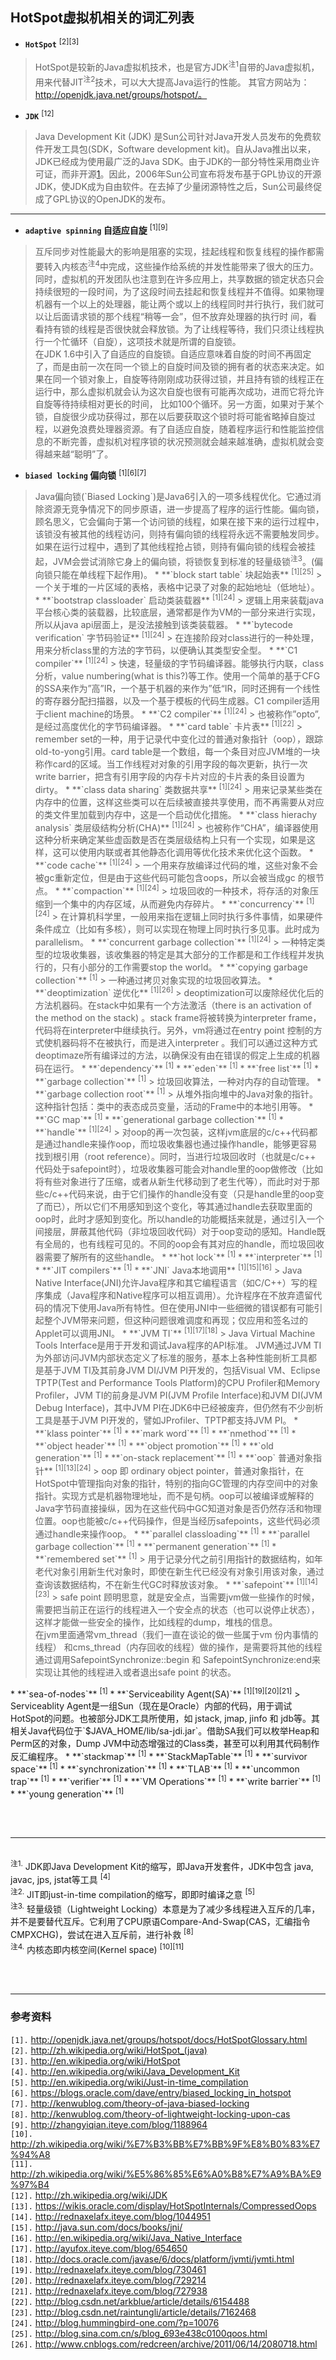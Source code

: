 ## HotSpot虚拟机相关的词汇列表 ##
  * **`HotSpot`** <sup>[2][3]</sup>
> HotSpot是较新的Java虚拟机技术，也是官方JDK<sup>注1</sup>自带的Java虚拟机，用来代替JIT<sup>注2</sup>技术，可以大大提高Java运行的性能。 其官方网站为：http://openjdk.java.net/groups/hotspot/。
  * **`JDK`** <sup>[12]</sup>
> Java Development Kit (JDK) 是Sun公司针对Java开发人员发布的免费软件开发工具包(SDK，Software development kit)。自从Java推出以来，JDK已经成为使用最广泛的Java SDK。由于JDK的一部分特性采用商业许可证，而非开源[1](1.md)。因此，2006年Sun公司宣布将发布基于GPL协议的开源JDK，使JDK成为自由软件。在去掉了少量闭源特性之后，Sun公司最终促成了GPL协议的OpenJDK的发布。

---

  * **`adaptive spinning` 自适应自旋** <sup>[1][9]</sup>
> 互斥同步对性能最大的影响是阻塞的实现，挂起线程和恢复线程的操作都需要转入内核态<sup>注4</sup>中完成，这些操作给系统的并发性能带来了很大的压力。同时，虚拟机的开发团队也注意到在许多应用上，共享数据的锁定状态只会持续很短的一段时间，为了这段时间去挂起和恢复线程并不值得。如果物理机器有一个以上的处理器，能让两个或以上的线程同时并行执行，我们就可以让后面请求锁的那个线程“稍等一会”，但不放弃处理器的执行时 间，看看持有锁的线程是否很快就会释放锁。为了让线程等待，我们只须让线程执行一个忙循环（自旋），这项技术就是所谓的自旋锁。 <br>在JDK 1.6中引入了自适应的自旋锁。自适应意味着自旋的时间不再固定了，而是由前一次在同一个锁上的自旋时间及锁的拥有者的状态来决定。如果在同一个锁对象上，自旋等待刚刚成功获得过锁，并且持有锁的线程正在运行中，那么虚拟机就会认为这次自旋也很有可能再次成功，进而它将允许自旋等待持续相对更长的时间， 比如100个循环。另一方面，如果对于某个锁，自旋很少成功获得过，那在以后要获取这个锁时将可能省略掉自旋过程，以避免浪费处理器资源。有了自适应自旋，随着程序运行和性能监控信息的不断完善，虚拟机对程序锁的状况预测就会越来越准确，虚拟机就会变得越来越“聪明”了。<br>
</li></ul><ul><li><b><code>biased locking</code> 偏向锁</b> <sup>[1][6][7]</sup><br>
</li></ul><blockquote>Java偏向锁(`Biased Locking`)是Java6引入的一项多线程优化。它通过消除资源无竞争情况下的同步原语，进一步提高了程序的运行性能。偏向锁，顾名思义，它会偏向于第一个访问锁的线程，如果在接下来的运行过程中，该锁没有被其他的线程访问，则持有偏向锁的线程将永远不需要触发同步。如果在运行过程中，遇到了其他线程抢占锁，则持有偏向锁的线程会被挂起，JVM会尝试消除它身上的偏向锁，将锁恢复到标准的轻量级锁<sup>注3</sup>。(偏向锁只能在单线程下起作用)。
  * **`block start table` 块起始表** <sup>[1][25]</sup>
> 一个关于堆的一片区域的表格，表格中记录了对象的起始地址（低地址）。
  * **`bootstrap classloader` 启动类装载器** <sup>[1][24]</sup>
> 逻辑上用来装载java 平台核心类的装载器，比较底层，通常都是作为VM的一部分来进行实现，所以从java api层面上，是没法接触到该类装载器。
  * **`bytecode verification` 字节码验证** <sup>[1][24]</sup>
> 在连接阶段对class进行的一种处理，用来分析class里的方法的字节码，以便确认其类型安全型。
  * **`C1 compiler`** <sup>[1][24]</sup>
> 快速，轻量级的字节码编译器。能够执行内联，class分析，value numbering(what is this?)等工作。使用一个简单的基于CFG的SSA来作为”高”IR，一个基于机器的来作为”低“IR，同时还拥有一个线性的寄存器分配扫描器，以及一个基于模板的代码生成器。C1 compiler适用于client machine的场景。
  * **`C2 compiler`** <sup>[1][24]</sup>
> 也被称作”opto”,是经过高度优化的字节码编译器。
  * **`card table` 卡片表** <sup>[1][22]</sup>
> remember set的一种，用于记录代中变化过的普通对象指针（oop），跟踪old-to-yong引用。card table是一个数组，每一个条目对应JVM堆的一块称作card的区域。当工作线程对对象的引用字段的每次更新，执行一次write barrier，把含有引用字段的内存卡片对应的卡片表的条目设置为dirty。
  * **`class data sharing` 类数据共享** <sup>[1][24]</sup>
> 用来记录某些类在内存中的位置，这样这些类可以在后续被直接共享使用，而不再需要从对应的类文件里加载到内存中，这是一个启动优化措施。
  * **`class hierachy analysis` 类层级结构分析(CHA)** <sup>[1][24]</sup>
> 也被称作“CHA”，编译器使用这种分析来确定某些虚函数是否在类层级结构上只有一个实现，如果是这样，这可以使用内联或者其他静态化调用等优化技术来优化这个函数。
  * **`code cache`** <sup>[1][24]</sup>
> 一个用来存放编译过代码的堆，这些对象不会被gc重新定位，但是由于这些代码可能包含oops，所以会被当成gc 的根节点。
  * **`compaction`** <sup>[1][24]</sup>
> 垃圾回收的一种技术，将存活的对象压缩到一个集中的内存区域，从而避免内存碎片。
  * **`concurrency`** <sup>[1][24]</sup>
> 在计算机科学里，一般用来指在逻辑上同时执行多件事情，如果硬件条件成立（比如有多核），则可以实现在物理上同时执行多见事。此时成为parallelism。
  * **`concurrent garbage collection`** <sup>[1][24]</sup>
> 一种特定类型的垃圾收集器，该收集器的特定是其大部分的工作都是和工作线程并发执行的，只有小部分的工作需要stop the world。
  * **`copying garbage collection`** <sup>[1]</sup>
> 一种通过拷贝对象实现的垃圾回收算法。
  * **`deoptimization` 逆优化** <sup>[1][26]</sup>
> deoptimization可以废除经优化后的方法机器码。在stack中如果有一个方法激活（there is an activation of the method on the stack)  。stack frame将被转换为interpreter frame，代码将在interpreter中继续执行。另外，vm将通过在entry point 控制的方式使机器码将不在被执行，而是进入interpreter 。我们可以通过这种方式deoptimaze所有编译过的方法，以确保没有由在错误的假定上生成的机器码在运行。
  * **`dependency`** <sup>[1]</sup>
  * **`eden`** <sup>[1]</sup>
  * **`free list`** <sup>[1]</sup>
  * **`garbage collection`** <sup>[1]</sup>
> 垃圾回收算法，一种对内存的自动管理。
  * **`garbage collection root`** <sup>[1]</sup>
> 从堆外指向堆中的Java对象的指针。这种指针包括：类中的表态成员变量，活动的Frame中的本地引用等。
  * **`GC map`** <sup>[1]</sup>
  * **`generational garbage collection`** <sup>[1]</sup>
  * **`handle`** <sup>[1][24]</sup>
> 对oop的再一次包装，这样jvm底层的c/c++代码都是通过handle来操作oop，而垃圾收集器也通过操作handle，能够更容易找到根引用（root reference）。同时，当进行垃圾回收时（也就是c/c++ 代码处于safepoint时），垃圾收集器可能会对handle里的oop做修改（比如将有些对象进行了压缩，或者从新生代移动到了老生代等），而此时对于那些c/c++代码来说，由于它们操作的handle没有变（只是handle里的oop变了而已），所以它们不用感知到这个变化，等其通过handle去获取里面的oop时，此时才感知到变化。所以handle的功能概括来就是，通过引入一个间接层，屏蔽其他代码（非垃圾回收代码）对于oop变动的感知。Handle既有全局的，也有线程可见的。不同的oop会有其对应的handle，而垃圾回收器需要了解所有的这些handle。
  * **`hot lock`** <sup>[1]</sup>
  * **`interpreter`** <sup>[1]</sup>
  * **`JIT compilers`** <sup>[1]</sup>
  * **`JNI` Java本地调用** <sup>[1][15][16]</sup>
> Java Native Interface(JNI)允许Java程序和其它编程语言（如C/C++）写的程序集成（Java程序和Native程序可以相互调用）。允许程序在不放弃遗留代码的情况下使用Java所有特性。但在使用JNI中一些细微的错误都有可能引起整个JVM带来问题，但这种问题很难调度和再现；仅应用和签名过的Applet可以调用JNI。
  * **`JVM TI`** <sup>[1][17][18]</sup>
> Java Virtual Machine Tools Interface是用于开发和调试Java程序的API标准。 JVM通过JVM TI为外部访问JVM内部状态定义了标准的服务，基本上各种性能剖析工具都是基于JVM TI及其前身JVM DI/JVM PI开发的，包括Visual VM、Eclipse TPTP(Test and Performance Tools Platform)的CPU Profiler和Memory Profiler，JVM TI的前身是JVM PI(JVM Profile Interface)和JVM DI(JVM Debug Interface)，其中JVM PI在JDK6中已经被废弃，但仍然有不少剖析工具是基于JVM PI开发的，譬如JProfiler、TPTP都支持JVM PI。
  * **`klass pointer`** <sup>[1]</sup>
  * **`mark word`** <sup>[1]</sup>
  * **`nmethod`** <sup>[1]</sup>
  * **`object header`** <sup>[1]</sup>
  * **`object promotion`** <sup>[1]</sup>
  * **`old generation`** <sup>[1]</sup>
  * **`on-stack replacement`** <sup>[1]</sup>
  * **`oop` 普通对象指针** <sup>[1][13][24]</sup>
> oop 即 ordinary object pointer，普通对象指针，在HotSpot中管理指向对象的指针，特别的指向GC管理的内存空间中的对象指针。实现方式是机器物理地址，而不是句柄。oop可以被编译或解释的Java字节码直接操纵，因为在这些代码中GC知道对象是否仍然存活和物理位置。oop也能被c/c++代码操作，但是当经历safepoints，这些代码必须通过handle来操作oop。
  * **`parallel classloading`** <sup>[1]</sup>
  * **`parallel garbage collection`** <sup>[1]</sup>
  * **`permanent generation`** <sup>[1]</sup>
  * **`remembered set`** <sup>[1]</sup>
> 用于记录分代之前引用指针的数据结构，如年老代对象引用新生代对象时，即使在新生代已经没有对象引用该对象，通过查询该数据结构，不在新生代GC时释放该对象。
  * **`safepoint`** <sup>[1][14][23]</sup>
> safe point 顾明思意，就是安全点，当需要jvm做一些操作的时候，需要把当前正在运行的线程进入一个安全点的状态（也可以说停止状态），这样才能做一些安全的操作，比如线程的dump，堆栈的信息。<br>
在jvm里面通常vm_thread（我们一直在谈论的做一些属于vm 份内事情的线程） 和cms_thread（内存回收的线程）做的操作，是需要将其他的线程通过调用SafepointSynchronize::begin 和 SafepointSynchronize:end来实现让其他的线程进入或者退出safe point 的状态。<br>
</blockquote>  * **`sea-of-nodes`** <sup>[1]</sup>
  * **`Serviceability Agent(SA)`** <sup>[1][19][20][21]</sup>
> Serviceablity Agent是一组Sun（现在是Oracle）内部的代码，用于调试HotSpot的问题。也被部分JDK工具所使用，如 jstack, jmap, jinfo 和 jdb等。其相关Java代码位于`$JAVA_HOME/lib/sa-jdi.jar`。借助SA我们可以枚举Heap和Perm区的对象，Dump JVM中动态增强过的Class类，甚至可以利用其代码制作反汇编程序。
  * **`stackmap`** <sup>[1]</sup>
  * **`StackMapTable`** <sup>[1]</sup>
  * **`survivor space`** <sup>[1]</sup>
  * **`synchronization`** <sup>[1]</sup>
  * **`TLAB`** <sup>[1]</sup>
  * **`uncommon trap`** <sup>[1]</sup>
  * **`verifier`** <sup>[1]</sup>
  * **`VM Operations`** <sup>[1]</sup>
  * **`write barrier`** <sup>[1]</sup>
  * **`young generation`** <sup>[1]</sup>

<br><br>
<hr />
<br>
<sup>注1.</sup> JDK即Java Development Kit的缩写，即Java开发套件，JDK中包含 java, javac, jps, jstat等工具 <sup>[4]</sup><br>
<sup>注2.</sup> JIT即just-in-time compilation的缩写，即即时编译之意 <sup>[5]</sup><br>
<sup>注3.</sup> 轻量级锁（Lightweight Locking）本意是为了减少多线程进入互斥的几率，并不是要替代互斥。它利用了CPU原语Compare-And-Swap(CAS，汇编指令CMPXCHG)，尝试在进入互斥前，进行补救 <sup>[8]</sup><br>
<sup>注4.</sup> 内核态即内核空间(Kernel space) <sup>[10][11]</sup><br>

<br><br>

<hr />
<h3>参考资料</h3>
<code>[1].</code> <a href='http://openjdk.java.net/groups/hotspot/docs/HotSpotGlossary.html'>http://openjdk.java.net/groups/hotspot/docs/HotSpotGlossary.html</a><br>
<code>[2].</code> <a href='http://zh.wikipedia.org/wiki/HotSpot_(java)'>http://zh.wikipedia.org/wiki/HotSpot_(java)</a><br>
<code>[3].</code> <a href='http://en.wikipedia.org/wiki/HotSpot'>http://en.wikipedia.org/wiki/HotSpot</a><br>
<code>[4].</code> <a href='http://en.wikipedia.org/wiki/Java_Development_Kit'>http://en.wikipedia.org/wiki/Java_Development_Kit</a><br>
<code>[5].</code> <a href='http://en.wikipedia.org/wiki/Just-in-time_compilation'>http://en.wikipedia.org/wiki/Just-in-time_compilation</a><br>
<code>[6].</code> <a href='https://blogs.oracle.com/dave/entry/biased_locking_in_hotspot'>https://blogs.oracle.com/dave/entry/biased_locking_in_hotspot</a><br>
<code>[7].</code> <a href='http://kenwublog.com/theory-of-java-biased-locking'>http://kenwublog.com/theory-of-java-biased-locking</a><br>
<code>[8].</code> <a href='http://kenwublog.com/theory-of-lightweight-locking-upon-cas'>http://kenwublog.com/theory-of-lightweight-locking-upon-cas</a><br>
<code>[9].</code> <a href='http://zhangyiqian.iteye.com/blog/1188964'>http://zhangyiqian.iteye.com/blog/1188964</a><br>
<code>[10].</code> <a href='http://zh.wikipedia.org/wiki/%E7%B3%BB%E7%BB%9F%E8%B0%83%E7%94%A8'>http://zh.wikipedia.org/wiki/%E7%B3%BB%E7%BB%9F%E8%B0%83%E7%94%A8</a><br>
<code>[11].</code> <a href='http://zh.wikipedia.org/wiki/%E5%86%85%E6%A0%B8%E7%A9%BA%E9%97%B4'>http://zh.wikipedia.org/wiki/%E5%86%85%E6%A0%B8%E7%A9%BA%E9%97%B4</a><br>
<code>[12].</code> <a href='http://zh.wikipedia.org/wiki/JDK'>http://zh.wikipedia.org/wiki/JDK</a><br>
<code>[13].</code> <a href='https://wikis.oracle.com/display/HotSpotInternals/CompressedOops'>https://wikis.oracle.com/display/HotSpotInternals/CompressedOops</a><br>
<code>[14].</code> <a href='http://rednaxelafx.iteye.com/blog/1044951'>http://rednaxelafx.iteye.com/blog/1044951</a><br>
<code>[15].</code> <a href='http://java.sun.com/docs/books/jni/'>http://java.sun.com/docs/books/jni/</a><br>
<code>[16].</code> <a href='http://en.wikipedia.org/wiki/Java_Native_Interface'>http://en.wikipedia.org/wiki/Java_Native_Interface</a><br>
<code>[17].</code> <a href='http://ayufox.iteye.com/blog/654650'>http://ayufox.iteye.com/blog/654650</a><br>
<code>[18].</code> <a href='http://docs.oracle.com/javase/6/docs/platform/jvmti/jvmti.html'>http://docs.oracle.com/javase/6/docs/platform/jvmti/jvmti.html</a><br>
<code>[19].</code> <a href='http://rednaxelafx.iteye.com/blog/730461'>http://rednaxelafx.iteye.com/blog/730461</a><br>
<code>[20].</code> <a href='http://rednaxelafx.iteye.com/blog/729214'>http://rednaxelafx.iteye.com/blog/729214</a><br>
<code>[21].</code> <a href='http://rednaxelafx.iteye.com/blog/727938'>http://rednaxelafx.iteye.com/blog/727938</a><br>
<code>[22].</code> <a href='http://blog.csdn.net/arkblue/article/details/6154488'>http://blog.csdn.net/arkblue/article/details/6154488</a><br>
<code>[23].</code> <a href='http://blog.csdn.net/raintungli/article/details/7162468'>http://blog.csdn.net/raintungli/article/details/7162468</a><br>
<code>[24].</code> <a href='http://blog.hummingbird-one.com/?p=10076'>http://blog.hummingbird-one.com/?p=10076</a><br>
<code>[25].</code> <a href='http://blog.sina.com.cn/s/blog_693e438c0100qoos.html'>http://blog.sina.com.cn/s/blog_693e438c0100qoos.html</a><br>
<code>[26].</code> <a href='http://www.cnblogs.com/redcreen/archive/2011/06/14/2080718.html'>http://www.cnblogs.com/redcreen/archive/2011/06/14/2080718.html</a><br>
